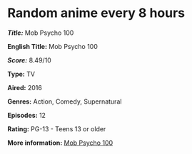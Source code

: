 # Random anime every 8 hours

_**Title:**_ Mob Psycho 100

**English Title:** Mob Psycho 100

_**Score:**_ 8.49/10

**Type:** TV

**Aired:** 2016

**Genres:** Action, Comedy, Supernatural

**Episodes:** 12

**Rating:** PG-13 - Teens 13 or older

**More information:** [Mob Psycho 100](https://myanimelist.net/anime/32182/Mob_Psycho_100)
